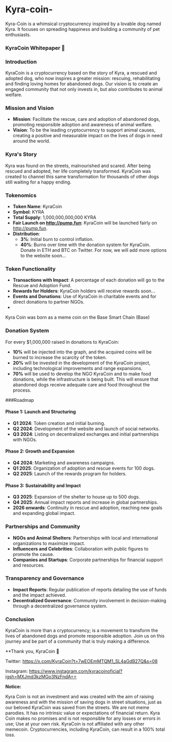 # Kyra-coin-
Kyra-Coin is a whimsical cryptocurrency inspired by a lovable dog named Kyra. It focuses on spreading happiness and building a community of pet enthusiasts.

### KyraCoin Whitepaper 🐶

 ### Introduction
 KyraCoin is a cryptocurrency based on the story of Kyra, a rescued and adopted dog, who now inspires a greater mission: rescuing, rehabilitating and finding loving homes for abandoned dogs.  Our vision is to create an engaged community that not only invests in, but also contributes to animal welfare.

 ### Mission and Vision
 - **Mission**: Facilitate the rescue, care and adoption of abandoned dogs, promoting responsible adoption and awareness of animal welfare.
 - **Vision**: To be the leading cryptocurrency to support animal causes, creating a positive and measurable impact on the lives of dogs in need around the world.

 ### Kyra's Story
 Kyra was found on the streets, malnourished and scared.  After being rescued and adopted, her life completely transformed.  KyraCoin was created to channel this same transformation for thousands of other dogs still waiting for a happy ending.

 ### Tokenomics
 - **Token Name**: KyraCoin
 - **Symbol**: KYRA
 - **Total Supply**: 1,000,000,000,000 KYRA
 - **Fair Launch on http://pump.fun**: KyraCoin will be launched fairly on http://pump.fun.
 - **Distribution**:
   - **3%**: Initial burn to control inflation.
   - **40%**: Burns over time with the donation system for KyraCoin. 
 Donate in ETH and BTC on Twitter.  For now, we will add more options to the website soon...
 ### Token Functionality
 - **Transactions with Impact**: A percentage of each donation will go to the Rescue and Adoption Fund.
 - **Rewards for Holders**: KyraCoin holders will receive rewards soon...
 - **Events and Donations**: Use of KyraCoin in charitable events and for direct donations to partner NGOs.
 - 
Kyra Coin was born as a meme coin on the Base Smart Chain (Base)

 ### Donation System
 For every $1,000,000 raised in donations to KyraCoin:
 - **10%** will be injected into the graph, and the acquired coins will be burned to increase the scarcity of the token.
 - **20%** will be invested in the development of the KyraCoin project, including technological improvements and range expansions.
 - **70%** will be used to develop the NGO KyraCoin and to make food donations, while the infrastructure is being built.  This will ensure that abandoned dogs receive adequate care and food throughout the process.

 ###Roadmap
 #### Phase 1: Launch and Structuring
 - **Q1 2024**: Token creation and initial burning.
 - **Q2 2024**: Development of the website and launch of social networks.
 - **Q3 2024**: Listing on decentralized exchanges and initial partnerships with NGOs.

 #### Phase 2: Growth and Expansion
 - **Q4 2024**: Marketing and awareness campaigns.
 - **Q1 2025**: Organization of adoption and rescue events for 100 dogs.
 - **Q2 2025**: Launch of the rewards program for holders.

 #### Phase 3: Sustainability and Impact
 - **Q3 2025**: Expansion of the shelter to house up to 500 dogs.
 - **Q4 2025**: Annual impact reports and increase in global partnerships.
 - **2026 onwards**: Continuity in rescue and adoption, reaching new goals and expanding global impact.

 ### Partnerships and Community
 - **NGOs and Animal Shelters**: Partnerships with local and international organizations to maximize impact.
 - **Influencers and Celebrities**: Collaboration with public figures to promote the cause.
 - **Companies and Startups**: Corporate partnerships for financial support and resources.

 ### Transparency and Governance
 - **Impact Reports**: Regular publication of reports detailing the use of funds and the impact achieved.
 - **Decentralized Governance**: Community involvement in decision-making through a decentralized governance system.

 ### Conclusion
 KyraCoin is more than a cryptocurrency;  is a movement to transform the lives of abandoned dogs and promote responsible adoption.  Join us on this journey and be part of a community that is truly making a difference.

 **Thank you, KyraCoin 🐶
 
 Twitter:
https://x.com/KyraCoin?t=7wEOEmMTQM1_SL4aGdB27Q&s=08

Instagram: 
https://www.instagram.com/kyracoinoficial?igsh=MXJmd3kzMGo3NzFndA==

**Notice:**

 Kyra Coin is not an investment and was created with the aim of raising awareness and with the mission of saving dogs in street situations, just as our beloved KyraCoin was saved from the streets.  We are not meme parodies.  It has no intrinsic value or expectations of financial return.  Kyra Coin makes no promises and is not responsible for any losses or errors in use;  Use at your own risk.  KyraCoin is not affiliated with any other memecoin.  Cryptocurrencies, including KyraCoin, can result in a 100% total loss.
